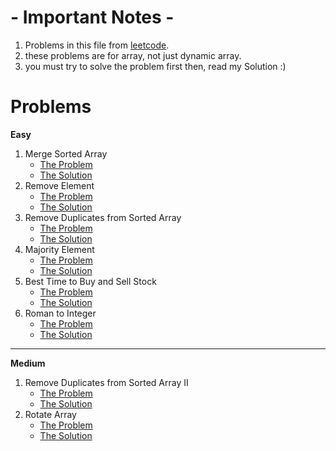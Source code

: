 # - Important Notes -
1. Problems in this file from [leetcode](https://leetcode.com/).
2. these problems are for array, not just dynamic array.
3. you must try to solve the problem first then, read my Solution :)
# Problems
**Easy**
1. Merge Sorted Array
   * [The Problem](https://leetcode.com/problems/merge-sorted-array/)
   * [The Solution](https://leetcode.com/problems/merge-sorted-array/solutions/4604180/beats-100-solve-merge-sorted-array)
2. Remove Element
   * [The Problem](https://leetcode.com/problems/remove-element/)
   * [The Solution](https://leetcode.com/problems/remove-element/solutions/4633283/best-100-c-simple-solution)
3. Remove Duplicates from Sorted Array
   * [The Problem](https://leetcode.com/problems/remove-duplicates-from-sorted-array/)
   * [The Solution](https://leetcode.com/problems/remove-duplicates-from-sorted-array/solutions/4637858/simple-solution-beginner-friendly)
4. Majority Element
    * [The Problem](https://leetcode.com/problems/majority-element/)
    * [The Solution](https://leetcode.com/problems/majority-element/solutions/3676530/3-method-s-beats-100-c-java-python-beginner-friendly)
5. Best Time to Buy and Sell Stock
    * [The Problem](https://leetcode.com/problems/best-time-to-buy-and-sell-stock/)
    * [The Solution](https://leetcode.com/problems/best-time-to-buy-and-sell-stock/submissions/1166535077?envType=study-plan-v2&envId=top-interview-150)
6. Roman to Integer
    * [The Problem](https://leetcode.com/problems/roman-to-integer/)
    * [The Solution](https://leetcode.com/problems/roman-to-integer/submissions/1167871562?envType=study-plan-v2&envId=top-interview-150)
---
**Medium**
1. Remove Duplicates from Sorted Array II
    * [The Problem](https://leetcode.com/problems/remove-duplicates-from-sorted-array-ii/)
    * [The Solution](https://leetcode.com/problems/remove-duplicates-from-sorted-array-ii/submissions/1160038364)
2. Rotate Array
    * [The Problem](https://leetcode.com/problems/rotate-array/)
    * [The Solution](https://leetcode.com/problems/rotate-array/submissions/1166156967?envType=study-plan-v2&envId=top-interview-150)
